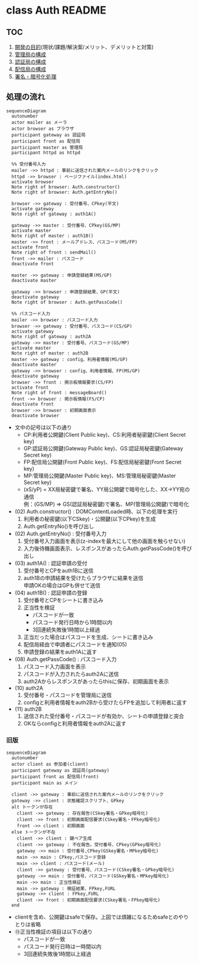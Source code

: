 # class Auth README

## TOC

1. [開発の目的](Auth.purpose.md)(現状/課題/解決案/メリット、デメリットと対策)
1. [管理局の構成](Auth.master.md)
1. [認証局の構成](Auth.gateway.md)
1. [配信局の構成](Auth.front.md)
1. [署名・暗号化処理](Auth.cryptico.md)

## 処理の流れ

```mermaid
sequenceDiagram
  autonumber
  actor mailer as メーラ
  actor browser as ブラウザ
  participant gateway as 認証局
  participant front as 配信局
  participant master as 管理局
  participant httpd as httpd

  %% 受付番号入力
  mailer ->> httpd : 事前に送信された案内メールのリンクをクリック
  httpd ->> browser : ページファイル(index.html)
  activate browser
  Note right of browser: Auth.constructor()
  Note right of browser: Auth.getEntryNo()

  browser ->> gateway : 受付番号、CPkey(平文)
  activate gateway
  Note right of gateway : auth1A()

  gateway ->> master : 受付番号、CPkey(GS/MP)
  activate master
  Note right of master : auth1B()
  master ->> front : メールアドレス、パスコード(MS/FP)
  activate front
  Note right of front : sendMail()
  front ->> mailer : パスコード
  deactivate front

  master ->> gateway : 申請登録結果(MS/GP)
  deactivate master

  gateway ->> browser : 申請登録結果、GP(平文)
  deactivate gateway
  Note right of browser : Auth.getPassCode()

  %% パスコード入力
  mailer ->> browser : パスコード入力
  browser ->> gateway : 受付番号、パスコード(CS/GP)
  activate gateway
  Note right of gateway : auth2A
  gateway ->> master : 受付番号、パスコード(GS/MP)
  activate master
  Note right of master : auth2B
  master ->> gateway : config、利用者情報(MS/GP)
  deactivate master
  gateway ->> browser : config、利用者情報、FP(MS/GP)
  deactivate gateway
  browser ->> front : 掲示板情報要求(CS/FP)
  activate front
  Note right of front : messageBoard()
  front ->> browser : 掲示板情報(FS/CP)
  deactivate front
  browser ->> browser : 初期画面表示
  deactivate browser

```

- 文中の記号は以下の通り
  - CP:利用者公開鍵(Client Public key)、CS:利用者秘密鍵(Client Secret key)
  - GP:認証局公開鍵(Gateway Public key)、GS:認証局秘密鍵(Gateway Secret key)
  - FP:配信局公開鍵(Front Public key)、FS:配信局秘密鍵(Front Secret key)
  - MP:管理局公開鍵(Master Public key)、MS:管理局秘密鍵(Master Secret key)
  - (xS/yP) = XX局秘密鍵で署名、YY局公開鍵で暗号化した、XX->YY宛の通信<br>
    例：(GS/MP) ⇒ GS(認証局秘密鍵)で署名、MP(管理局公開鍵)で暗号化
- (02) Auth.constructor() : DOMContentLoaded時、以下の処理を実行
  1. 利用者の秘密鍵(以下CSkey)・公開鍵(以下CPkey)を生成
  1. Auth.getEntryNo()を呼び出し
- (02) Auth.getEntryNo() : 受付番号入力
  1. 受付番号入力画面を表示(z-indexを最大にして他の画面を触らせない)
  1. 入力後待機画面表示、レスポンスがあったらAuth.getPassCode()を呼び出し
- (03) auth1A() : 認証申請の受付
  1. 受付番号とCPをauth1Bに送信
  1. auth1Bの申請結果を受けたらブラウザに結果を送信<br>
     申請OKの場合はGPも併せて送信
- (04) auth1B() : 認証申請の登録
  1. 受付番号とCPをシートに書き込み
  1. 正当性を検証
     - パスコードが一致
     - パスコード発行日時から1時間以内
     - 3回連続失敗後1時間以上経過
  1. 正当だった場合はパスコードを生成、シートに書き込み
  1. 配信局経由で申請者にパスコードを通知(05)
  1. 申請登録の結果をauth1Aに返す
- (08) Auth.getPassCode() : パスコード入力
  1. パスコード入力画面を表示
  1. パスコードが入力されたらauth2Aに送信
  1. auth2Aからレスポンスがあったらthisに保存、初期画面を表示
- (10) auth2A
  1. 受付番号・パスコードを管理局に送信
  1. configと利用者情報をauth2Bから受けたらFPを追加して利用者に返す
- (11) auth2B
  1. 送信された受付番号・パスコードが有効か、シートの申請登録と突合
  1. OKならconfigと利用者情報をauth2Aに返す



### 旧版

```mermaid
sequenceDiagram
  autonumber
  actor client as 参加者(client)
  participant gateway as 認証局(gateway)
  participant front as 配信局(front)
  participant main as メイン

  client ->> gateway : 事前に送信された案内メールのリンクをクリック
  gateway ->> client : 状態確認スクリプト、GPkey
  alt トークンが存在
    client ->> gateway : 存在報告(CSkey署名・GPkey暗号化)
    client ->> front : 初期画面配信要求(CSkey署名・FPkey暗号化)
    front ->> client : 初期画面
  else トークンが不在
    client ->> client : 鍵ペア生成
    client ->> gateway : 不在報告。受付番号、CPkey(GPkey暗号化)
    gateway ->> main : 受付番号,CPkey(GSkey署名・MPkey暗号化)
    main ->> main : CPkey,パスコード登録
    main ->> client : パスコード(メール)
    client ->> gateway : 受付番号、パスコード(CSkey署名・GPkey暗号化)
    gateway ->> main : 受付番号、パスコード(GSkey署名・MPkey暗号化)
    main ->> main : 正当性検証
    main ->> gateway : 検証結果、FPkey,FURL
    gateway ->> client : FPkey,FURL
    client ->> front : 初期画面配信要求(CSkey署名・FPkey暗号化)
  end
```

- clientを含め、公開鍵はsafeで保存。上図では煩雑になるためsafeとのやりとりは省略
- ⑬正当性検証の項目は以下の通り
  - パスコードが一致
  - パスコード発行日時は一時間以内
  - 3回連続失敗後1時間以上経過